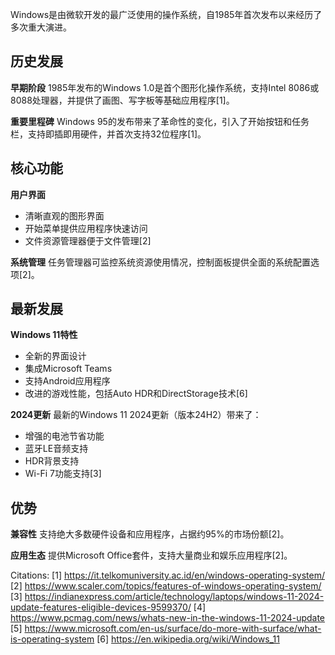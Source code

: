 Windows是由微软开发的最广泛使用的操作系统，自1985年首次发布以来经历了多次重大演进。

## 历史发展

**早期阶段**
1985年发布的Windows 1.0是首个图形化操作系统，支持Intel 8086或8088处理器，并提供了画图、写字板等基础应用程序[1]。

**重要里程碑**
Windows 95的发布带来了革命性的变化，引入了开始按钮和任务栏，支持即插即用硬件，并首次支持32位程序[1]。

## 核心功能

**用户界面**
- 清晰直观的图形界面
- 开始菜单提供应用程序快速访问
- 文件资源管理器便于文件管理[2]

**系统管理**
任务管理器可监控系统资源使用情况，控制面板提供全面的系统配置选项[2]。

## 最新发展

**Windows 11特性**
- 全新的界面设计
- 集成Microsoft Teams
- 支持Android应用程序
- 改进的游戏性能，包括Auto HDR和DirectStorage技术[6]

**2024更新**
最新的Windows 11 2024更新（版本24H2）带来了：
- 增强的电池节省功能
- 蓝牙LE音频支持
- HDR背景支持
- Wi-Fi 7功能支持[3]

## 优势

**兼容性**
支持绝大多数硬件设备和应用程序，占据约95%的市场份额[2]。

**应用生态**
提供Microsoft Office套件，支持大量商业和娱乐应用程序[2]。

Citations:
[1] https://it.telkomuniversity.ac.id/en/windows-operating-system/
[2] https://www.scaler.com/topics/features-of-windows-operating-system/
[3] https://indianexpress.com/article/technology/laptops/windows-11-2024-update-features-eligible-devices-9599370/
[4] https://www.pcmag.com/news/whats-new-in-the-windows-11-2024-update
[5] https://www.microsoft.com/en-us/surface/do-more-with-surface/what-is-operating-system
[6] https://en.wikipedia.org/wiki/Windows_11
